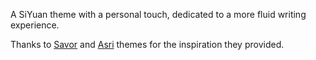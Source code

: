 A SiYuan theme with a personal touch, dedicated to a more fluid writing experience.

Thanks to [Savor](https://github.com/royc01/notion-theme) and [Asri](https://github.com/mustakshif/Asri) themes for the inspiration they provided.